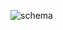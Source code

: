 

![schema](https://github.com/omotade/Project-SQL/assets/46406383/61f1220d-1295-4494-91a5-ebdc223f36c6)
